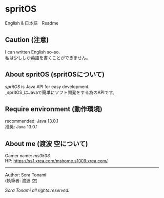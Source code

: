 # spritOS
English & 日本語　Readme
## Caution (注意)
I can written English so-so.  
私は少ししか英語を書くことができません。
## About spritOS (spritOSについて)
_spritOS_ is Java API for easy development.  
_spritOS_はJavaで簡単にソフト開発をする為のAPIです。
## Require environment (動作環境)
recommended: Java 13.0.1  
推奨: Java 13.0.1
## About me (渡波 空について)
Gamer name: _ms0503_  
HP: https://ss1.xrea.com/mshome.s1009.xrea.com/
- - -
Author: Sora Tonami  
(執筆者: 渡波 空)

_Sora Tonami all rights reserved._